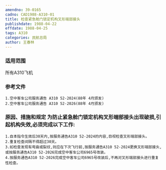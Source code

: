 ```yaml
---
amendno: 39-0165
cadno: CAD1988-A310-01
title: 检查紧急舱门锁定机构叉形端部接头
publishdate: 1988-04-22
effdate: 1988-04-25
tags: A310
categories: 民航总局
author: 王春林
---
```


### 适用范围 
所有A310飞机

### 参考文件
    1.空中客车公司服务通告 A310 52-2024(88年 4月颁发) 
    2.空中客车公司服务通告 A310 52-2026(88年 4月颁发) 


### 原因、措施和规定     为防止紧急舱门锁定机构叉形端部接头出现破损,引起机构失效,必须完成以下工作: 
    1.自本指令生效后30天内,按服务通告A310 52-2024的内容,目视检查叉形端部接头。 
    2.重复检查间隔不得超过30天。 
    3.如检查发现有弯曲或裂纹,则应在下次飞行前,按服务通告A310 52-2024更换叉形端部接头,或按服务通告A310 52-2026完成空中客车公司6965号改装。 
    4.按服务通告A310 52-2026完成空中客车公司6965号改装后,不再对叉形端部接头进行重复性检查。

